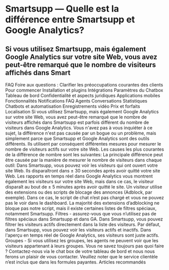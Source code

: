 # Smartsupp — Quelle est la différence entre Smartsupp et Google Analytics?
## Si vous utilisez Smartsupp, mais également Google Analytics sur votre site Web, vous avez peut-être remarqué que le nombre de visiteurs affichés dans Smart
FAQ 
Foire aux questions : Clarifier les préoccupations courantes des clients 
Pour commencer 
Installation et plugins 
Intégrations 
Paramètres du Chatbox 
Tableau de bord 
Confidentialité et aspects juridiques 
Applications mobiles 
Fonctionnalités 
Notifications 
FAQ 
Agents 
Conversations 
Statistiques 
Chatbots et automatisation 
Enregistrements vidéo 
Prix et forfaits 
Localisation 
Si vous utilisez Smartsupp, mais également Google Analytics sur votre site Web, vous avez peut-être remarqué que le nombre de visiteurs affichés dans Smartsupp est parfois différent du nombre de visiteurs dans Google Analytics. Vous n'avez pas à vous inquiéter à ce sujet, la différence n'est pas causée par un bogue ou un problème, mais simplement parce que Smartsupp et Google Analytics sont des outils différents. Ils utilisent par conséquent différentes mesures pour mesurer le nombre de visiteurs actifs sur votre site Web. Les causes les plus courantes de la différence de nombre sont les suivantes:
La principale différence peut être causée par la manière de mesurer le nombre de visiteurs dans chaque outil: 
Dans Smartsupp, vous pouvez voir les visiteurs qui ont ouvert votre site Web. Ils disparaîtront dans ± 30 secondes après avoir quitté votre site Web.
Les rapports en temps réel dans Google Analytics vous montrent également les visiteurs sur votre site Web, mais dans ce cas, le visiteur disparaît au bout de ± 5 minutes après avoir quitté le site.
Un visiteur utilise des extensions ou des scripts de blocage des annonces (Adblock, par exemple). Dans ce cas, le script de chat n’est pas chargé et vous ne pouvez pas le voir dans le dashboard. La majorité des extensions d’adblocking ne bloque pas notre script, mais il existe certaines listes de filtres spéciaux, notamment Smartsupp.
Filtres - assurez-vous que vous n’utilisez pas de filtres spéciaux dans Smartsupp et dans GA. Dans Smartsupp, vous pouvez filtrer les visiteurs actifs directement dans la liste des visiteurs. Par défaut, dans Smartsupp, vous pouvez voir les visiteurs actifs et inactifs. Dans l'aperçu en temps réel de Google Analytics, ses visiteurs sont juste actifs.
Groupes - Si vous utilisez les groupes, les agents ne peuvent voir que les visiteurs appartenant à leurs groupes.
Vous ne savez toujours pas quoi faire ? Contactez-nous via le chat box de votre tableau de bord et nous nous ferons un plaisir de vous contacter. Veuillez noter que le service clientèle n’est inclus que dans les formules payantes. 
Articles recommandés

